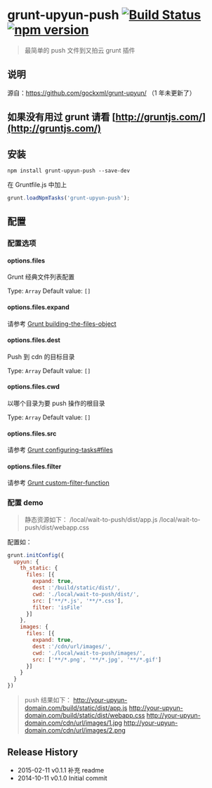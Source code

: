 # grunt-upyun-push  [![Build Status](https://travis-ci.org/Black-Mirror/grunt-upyun-push.svg?branch=master)](https://travis-ci.org/Black-Mirror/grunt-upyun-push) [![npm version](https://badge.fury.io/js/grunt-upyun-push.svg)](http://badge.fury.io/js/grunt-upyun-push)

> 最简单的 push 文件到又拍云 grunt 插件

## 说明

源自：https://github.com/gockxml/grunt-upyun/ （1 年未更新了）

## 如果没有用过 grunt 请看 [http://gruntjs.com/](http://gruntjs.com/)

## 安装


```shell
npm install grunt-upyun-push --save-dev
```

在 Gruntfile.js 中加上

```js
grunt.loadNpmTasks('grunt-upyun-push');
```

## 配置

### 配置选项

#### options.files

Grunt 经典文件列表配置

Type: `Array`
Default value: `[]`


#### options.files.expand

请参考 [Grunt building-the-files-object](http://gruntjs.com/configuring-tasks#building-the-files-object-dynamically)


#### options.files.dest

Push 到 cdn 的目标目录

Type: `Array`
Default value: `[]`


#### options.files.cwd

以哪个目录为要 push 操作的根目录

Type: `Array`
Default value: `[]`

#### options.files.src

请参考 [Grunt configuring-tasks#files](http://gruntjs.com/configuring-tasks#files)


#### options.files.filter

请参考 [Grunt custom-filter-function](http://gruntjs.com/configuring-tasks#custom-filter-function)


### 配置 demo

> 静态资源如下：
    /local/wait-to-push/dist/app.js
    /local/wait-to-push/dist/webapp.css


配置如：

```js
grunt.initConfig({
  upyun: {
    th_static: {
      files: [{
        expand: true,
        dest :'/build/static/dist/',
        cwd: './local/wait-to-push/dist/',
        src: ['**/*.js', '**/*.css'],
        filter: 'isFile'
      }]
    },
    images: {
      files: [{
        expand: true,
        dest :'/cdn/url/images/',
        cwd: './local/wait-to-push/images/',
        src: ['**/*.png', '**/*.jpg', '**/*.gif']
      }]
    }
  }
})
```

> push 结果如下：
    http://your-upyun-domain.com/build/static/dist/app.js
    http://your-upyun-domain.com/build/static/dist/webapp.css
    http://your-upyun-domain.com/cdn/url/images/1.jpg
    http://your-upyun-domain.com/cdn/url/images/2.png



## Release History

* 2015-02-11   v0.1.1   补充 readme
* 2014-10-11   v0.1.0   Initial commit



